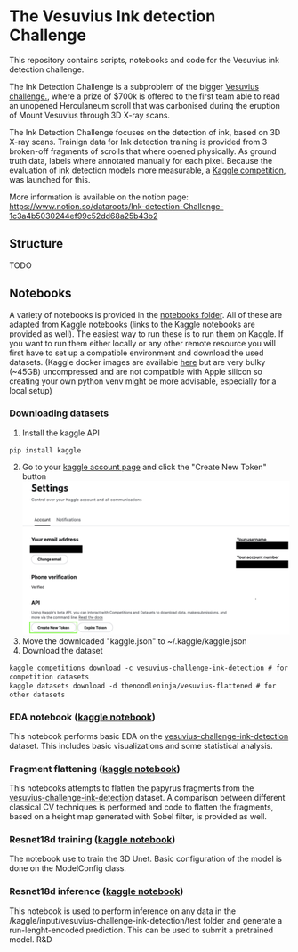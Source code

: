 # The Vesuvius Ink detection Challenge 

This repository contains scripts, notebooks and code for the Vesuvius ink detection challenge.

The Ink Detection Challenge is a subproblem of the bigger [Vesuvius challenge.](https://scrollprize.org/), where a prize of $700k is offered to the first team able to read an unopened Herculaneum scroll that was carbonised during the eruption of Mount Vesuvius through 3D X-ray scans. 

The Ink Detection Challenge focuses on the detection of ink, based on 3D X-ray scans. Trainign data for Ink detection training is provided from 3 broken-off fragments of scrolls that where opened physically. As ground truth data, labels where annotated manually for each pixel. Because the evaluation of ink detection models more measurable, a [Kaggle competition](https://www.kaggle.com/competitions/vesuvius-challenge-ink-detection/overview), was launched for this.

More information is available on the notion page:
https://www.notion.so/dataroots/Ink-detection-Challenge-1c3a4b5030244ef99c52dd68a25b43b2



## Structure

TODO

## Notebooks

A variety of notebooks is provided in the [notebooks folder](notebooks). All of these are adapted from Kaggle notebooks (links to the Kaggle notebooks are provided as well). The easiest way to run these is to run them on Kaggle. If you want to run them either locally or any other remote resource you will first have to set up a compatible environment and download the used datasets.
(Kaggle docker images are available [here](https://github.com/Kaggle/docker-python) but are very bulky (~45GB) uncompressed and are not compatible with Apple silicon so creating your own python venv might be more advisable, especially for a local setup)

### Downloading datasets
1. Install the kaggle API
```
pip install kaggle
```
2. Go to your [kaggle account page](https://www.kaggle.com/settings/account) and click the "Create New Token" button  
![account](images/account.png)
3. Move the downloaded "kaggle.json" to ~/.kaggle/kaggle.json
4. Download the dataset
```
kaggle competitions download -c vesuvius-challenge-ink-detection # for competition datasets
kaggle datasets download -d thenoodleninja/vesuvius-flattened # for other datasets
```

### EDA notebook ([kaggle notebook](https://www.kaggle.com/code/thenoodleninja/exploratory-data-analysis))

This notebook performs basic EDA on the [vesuvius-challenge-ink-detection](https://www.kaggle.com/competitions/vesuvius-challenge-ink-detection) dataset. This includes basic visualizations and some statistical analysis.

### Fragment flattening ([kaggle notebook](https://www.kaggle.com/code/thenoodleninja/fragment-flattening))

This notebooks attempts to flatten the papyrus fragments from the [vesuvius-challenge-ink-detection](https://www.kaggle.com/competitions/vesuvius-challenge-ink-detection) dataset. A comparison between different classical CV techniques is performed and code to flatten the fragments, based on a height map generated with Sobel filter, is provided as well.

### Resnet18d training ([kaggle notebook](TODO))

The notebook use to train the 3D Unet. Basic configuration of the model is done on the ModelConfig class.


### Resnet18d inference ([kaggle notebook](TODO))

This notebook is used to perform inference on any data in the /kaggle/input/vesuvius-challenge-ink-detection/test folder and generate a run-lenght-encoded prediction. This can be used to submit a pretrained model.
R&D